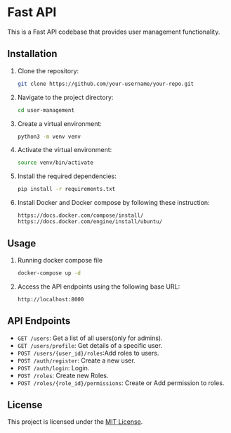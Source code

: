 # Fast API

This is a Fast API codebase that provides user management functionality.

## Installation

1. Clone the repository:

    ```bash
    git clone https://github.com/your-username/your-repo.git
    ```

2. Navigate to the project directory:

    ```bash
    cd user-management
    ```

3. Create a virtual environment:

    ```bash
    python3 -m venv venv
    ```

4. Activate the virtual environment:

    ```bash
    source venv/bin/activate
    ```

5. Install the required dependencies:

    ```bash
    pip install -r requirements.txt
    ```
6. Install Docker and Docker compose by following these instruction: 
    ```
    https://docs.docker.com/compose/install/
    https://docs.docker.com/engine/install/ubuntu/
    ```
## Usage

1. Running docker compose file
    ```bash
    docker-compose up -d
    ```

2. Access the API endpoints using the following base URL:

    ```
    http://localhost:8000
    ```

## API Endpoints

- `GET /users`: Get a list of all users(only for admins).
- `GET /users/profile`: Get details of a specific user.
- `POST /users/{user_id}/roles`:Add roles to users.
- `POST /auth/register`: Create a new user.
- `POST /auth/login`: Login.
- `POST /roles`: Create new Roles.
- `POST /roles/{role_id}/permissions`: Create or Add permission to roles.


## License

This project is licensed under the [MIT License](LICENSE).